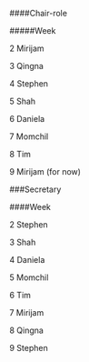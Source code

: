 ####Chair-role

#####Week

2 Mirijam

3 Qingna

4 Stephen

5 Shah

6 Daniela

7 Momchil

8 Tim

9 Mirijam (for now)

###Secretary

####Week

2 Stephen

3 Shah

4 Daniela

5 Momchil

6 Tim

7 Mirijam

8 Qingna

9 Stephen